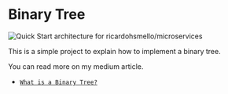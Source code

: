 
# Binary Tree

![Quick Start architecture for ricardohsmello/microservices](https://miro.medium.com/v2/resize:fit:720/format:webp/1*OxUZbBNDIQMqXS6Xp4NJWQ.jpeg)


This is a simple project to explain how to implement a binary tree.

You can read more on my medium article.

- [`What is a Binary Tree?`](https://medium.com/@ricardohsmello/what-is-a-binary-tree-1b389b05fec2) 



